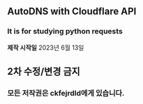 ## AutoDNS with Cloudflare API

### It is for studying python requests

**제작 시작일**
2023년 6월 13일

## 2차 수정/변경 금지
### 모든 저작권은 ckfejrdld에게 있습니다.